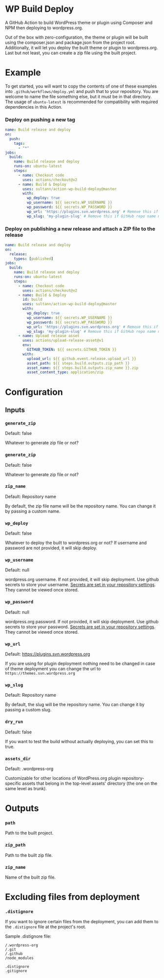 # WP Build Deploy
A GitHub Action to build WordPress theme or plugin using Composer and NPM then deploying to wordpress.org.

Out of the box with zero-configuration, the theme or plugin will be built using the composer.json and package.json from the project root.
Additionally, it will let you deploy the built theme or plugin to wordpress.org. Last but not least, you can create a zip file using the built project.

# Example
To get started, you will want to copy the contents of one of these examples into `.github/workflows/deploy.yml` and push that to your repository. You are welcome to name the file something else, but it must be in that directory. The usage of `ubuntu-latest` is recommended for compatibility with required dependencies in this Action.

### Deploy on pushing a new tag
```yaml
name: Build release and deploy
on:
  push:
    tags:
      - "*"
jobs:
  build:
    name: Build release and deploy
    runs-on: ubuntu-latest
    steps:
      - name: Checkout code
        uses: actions/checkout@v2
      - name: Build & Deploy
        uses: sultann/action-wp-build-deploy@master
        with:
          wp_deploy: true
          wp_username: ${{ secrets.WP_USERNAME }}
          wp_password: ${{ secrets.WP_PASSWORD }}
          wp_url: 'https://plugins.svn.wordpress.org' # Remove this if its plugin
          wp_slug: 'my-plugin-slug' # Remove this if GitHub repo name matches SVN slug
```
### Deploy on publishing a new release and attach a ZIP file to the release

```yaml
name: Build release and deploy
on:
  release:
    types: [published]
jobs:
  build:
    name: Build release and deploy
    runs-on: ubuntu-latest
    steps:
      - name: Checkout code
        uses: actions/checkout@v2
      - name: Build & Deploy
        id: build
        uses: sultann/action-wp-build-deploy@master
        with:
          wp_deploy: true
          wp_username: ${{ secrets.WP_USERNAME }}
          wp_password: ${{ secrets.WP_PASSWORD }}
          wp_url: 'https://plugins.svn.wordpress.org' # Remove this if its plugin
          wp_slug: 'my-plugin-slug' # Remove this if GitHub repo name matches SVN slug
      - name: Upload release asset
        uses: actions/upload-release-asset@v1
        env:
          GITHUB_TOKEN: ${{ secrets.GITHUB_TOKEN }}
        with:
          upload_url: ${{ github.event.release.upload_url }}
          asset_path: ${{ steps.build.outputs.zip_path }}
          asset_name: ${{ steps.build.outputs.zip_name }}.zip
          asset_content_type: application/zip
```

# Configuration

## Inputs

### `generate_zip`
Default: false

Whatever to generate zip file or not?

### `generate_zip`
Default: false

Whatever to generate zip file or not?

### `zip_name`
Default: Repository name

By default, the zip file name will be the repository name. You can change it by passing a custom name.

### `wp_deploy`
Default: false

Whatever to deploy the built to wordpress.org or not? If username and password are not provided, it will skip deploy.

### `wp_username`
Default: null

wordpress.org username. If not provided, it will skip deployment. Use github secrets to store your username.
[Secrets are set in your repository settings](https://help.github.com/en/actions/automating-your-workflow-with-github-actions/creating-and-using-encrypted-secrets). They cannot be viewed once stored.

### `wp_password`
Default: null

wordpress.org password. If not provided, it will skip deployment. Use github secrets to store your password.
[Secrets are set in your repository settings](https://help.github.com/en/actions/automating-your-workflow-with-github-actions/creating-and-using-encrypted-secrets). They cannot be viewed once stored.

### `wp_url`
Default: https://plugins.svn.wordpress.org

If you are using for plugin deployment nothing need to be changed in case of theme deployment you can change the url to `https://themes.svn.wordpress.org`

### `wp_slug`
Default: Repository name

By default, the slug will be the repository name. You can change it by passing a custom slug.

### `dry_run`
Default: false

If you want to test the build without actually deploying, you can set this to true.

### `assets_dir`
Default: .wordpress-org

Customizable for other locations of WordPress.org plugin repository-specific assets that belong in the top-level assets' directory (the one on the same level as trunk).

# Outputs
### `path`
Path to the built project.

### `zip_path`
Path to the built zip file.

### `zip_name`
Name of the built zip file.

# Excluding files from deployment

### `.distignore`
If you want to ignore certain files from the deployment, you can add them to the `.distignore` file at the project's root.

Sample .distignore file:

```
/.wordpress-org
/.git
/.github
/node_modules

.distignore
.gitignore
```